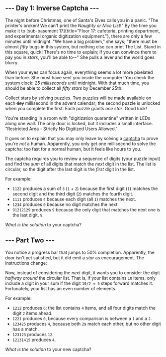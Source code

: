 --- Day 1: Inverse Captcha ---
------------------------------

The night before Christmas, one of Santa's Elves calls you in a panic.
"The printer's broken! We can't print the *Naughty or Nice List*!" By
the time you make it to [sub-basement
17]{title="Floor 17: cafeteria, printing department, and experimental organic digitization equipment."},
there are only a few minutes until midnight. "We have a big problem,"
she says; "there must be almost *fifty* bugs in this system, but nothing
else can print The List. Stand in this square, quick! There's no time to
explain; if you can convince them to pay you in *stars*, you'll be able
to--" She pulls a lever and the world goes blurry.

When your eyes can focus again, everything seems a lot more pixelated
than before. She must have sent you inside the computer! You check the
system clock: *25 milliseconds* until midnight. With that much time, you
should be able to collect all *fifty stars* by December 25th.

Collect stars by solving puzzles. Two puzzles will be made available on
each ~~day~~ millisecond in the advent calendar; the second puzzle is
unlocked when you complete the first. Each puzzle grants *one star*.
Good luck!

You're standing in a room with "digitization quarantine" written in LEDs
along one wall. The only door is locked, but it includes a small
interface. "Restricted Area - Strictly No Digitized Users Allowed."

It goes on to explain that you may only leave by solving a
[captcha](https://en.wikipedia.org/wiki/CAPTCHA) to prove you're *not* a
human. Apparently, you only get one millisecond to solve the captcha:
too fast for a normal human, but it feels like hours to you.

The captcha requires you to review a sequence of digits (your puzzle
input) and find the *sum* of all digits that match the *next* digit in
the list. The list is circular, so the digit after the last digit is the
*first* digit in the list.

For example:

-   `1122` produces a sum of `3` (`1` + `2`) because the first digit
    (`1`) matches the second digit and the third digit (`2`) matches the
    fourth digit.
-   `1111` produces `4` because each digit (all `1`) matches the next.
-   `1234` produces `0` because no digit matches the next.
-   `91212129` produces `9` because the only digit that matches the next
    one is the last digit, `9`.

*What is the solution* to your captcha?

--- Part Two ---
----------------

You notice a progress bar that jumps to 50% completion. Apparently, the
door isn't yet satisfied, but it did emit a *star* as encouragement. The
instructions change:

Now, instead of considering the *next* digit, it wants you to consider
the digit *halfway around* the circular list. That is, if your list
contains `10` items, only include a digit in your sum if the digit
`10/2 = 5` steps forward matches it. Fortunately, your list has an even
number of elements.

For example:

-   `1212` produces `6`: the list contains `4` items, and all four
    digits match the digit `2` items ahead.
-   `1221` produces `0`, because every comparison is between a `1` and a
    `2`.
-   `123425` produces `4`, because both `2`s match each other, but no
    other digit has a match.
-   `123123` produces `12`.
-   `12131415` produces `4`.

*What is the solution* to your new captcha?
